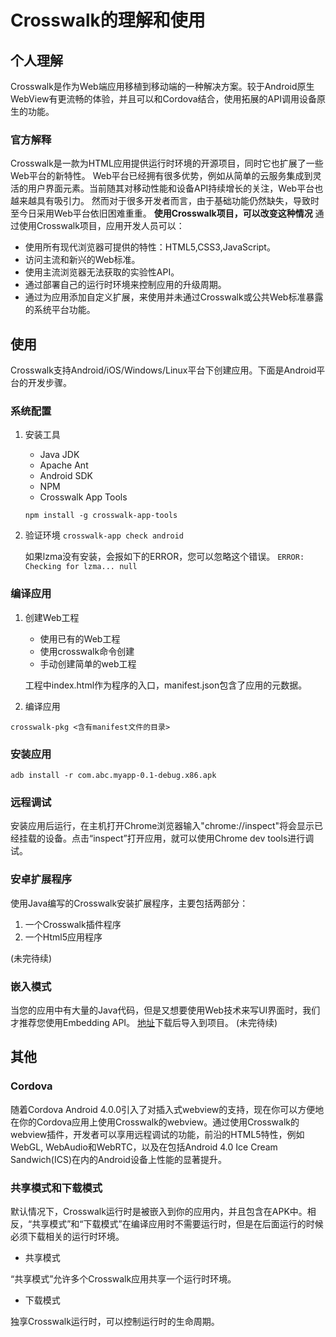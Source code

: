 # Crosswalk的理解和使用

## 个人理解

Crosswalk是作为Web端应用移植到移动端的一种解决方案。较于Android原生WebView有更流畅的体验，并且可以和Cordova结合，使用拓展的API调用设备原生的功能。

### 官方解释

Crosswalk是一款为HTML应用提供运行时环境的开源项目，同时它也扩展了一些Web平台的新特性。
Web平台已经拥有很多优势，例如从简单的云服务集成到灵活的用户界面元素。当前随其对移动性能和设备API持续增长的关注，Web平台也越来越具有吸引力。
然而对于很多开发者而言，由于基础功能仍然缺失，导致时至今日采用Web平台依旧困难重重。
**使用Crosswalk项目，可以改变这种情况**
通过使用Crosswalk项目，应用开发人员可以：

* 使用所有现代浏览器可提供的特性：HTML5,CSS3,JavaScript。
* 访问主流和新兴的Web标准。
* 使用主流浏览器无法获取的实验性API。
* 通过部署自己的运行时环境来控制应用的升级周期。
* 通过为应用添加自定义扩展，来使用并未通过Crosswalk或公共Web标准暴露的系统平台功能。

## 使用

Crosswalk支持Android/iOS/Windows/Linux平台下创建应用。下面是Android平台的开发步骤。

### 系统配置

1. 安装工具
	* Java JDK
	* Apache Ant
	* Android SDK
	* NPM
	* Crosswalk App Tools

	`npm install -g crosswalk-app-tools`
	
2. 验证环境
	`crosswalk-app check android`
	
	如果lzma没有安装，会报如下的ERROR，您可以忽略这个错误。
	`ERROR: Checking for lzma... null`
	
### 编译应用
1. 创建Web工程
	* 使用已有的Web工程
	* 使用crosswalk命令创建
	* 手动创建简单的web工程
	
	工程中index.html作为程序的入口，manifest.json包含了应用的元数据。
2. 编译应用

 `crosswalk-pkg <含有manifest文件的目录>`
 
### 安装应用

`adb install -r com.abc.myapp-0.1-debug.x86.apk`

### 远程调试

安装应用后运行，在主机打开Chrome浏览器输入"chrome://inspect"将会显示已经挂载的设备。点击“inspect”打开应用，就可以使用Chrome dev tools进行调试。

### 安卓扩展程序

使用Java编写的Crosswalk安装扩展程序，主要包括两部分：

1. 一个Crosswalk插件程序
2. 一个Html5应用程序

(未完待续)

### 嵌入模式

当您的应用中有大量的Java代码，但是又想要使用Web技术来写UI界面时，我们才推荐您使用Embedding API。
[地址](https://download.01.org/crosswalk/releases/crosswalk/android/maven2/org/xwalk/xwalk_core_library/23.53.589.4/)下载后导入到项目。
(未完待续)

## 其他

### Cordova

随着Cordova Android 4.0.0引入了对插入式webview的支持，现在你可以方便地在你的Cordova应用上使用Crosswalk的webview。通过使用Crosswalk的webview插件，开发者可以享用远程调试的功能，前沿的HTML5特性，例如WebGL, WebAudio和WebRTC，以及在包括Android 4.0 Ice Cream Sandwich(ICS)在内的Android设备上性能的显著提升。

### 共享模式和下载模式

默认情况下，Crosswalk运行时是被嵌入到你的应用内，并且包含在APK中。相反，“共享模式”和“下载模式”在编译应用时不需要运行时，但是在后面运行的时候必须下载相关的运行时环境。

* 共享模式

“共享模式”允许多个Crosswalk应用共享一个运行时环境。

* 下载模式

独享Crosswalk运行时，可以控制运行时的生命周期。



 






